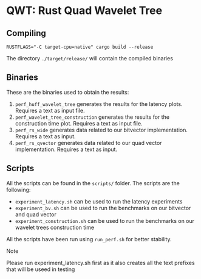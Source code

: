 # QWT: Rust Quad Wavelet Tree

## Compiling

```
RUSTFLAGS="-C target-cpu=native" cargo build --release
```

The directory `./target/release/` will contain the compiled binaries

## Binaries
These are the binaries used to obtain the results:

1. `perf_huff_wavelet_tree` generates the results for the latency plots.
    Requires a text as input file.
2. `perf_wavelet_tree_construction` generates the results for the construction time plot.
    Requires a text as input file.
3. `perf_rs_wide` generates data related to our bitvector implementation.
    Requires a text as input.
4. `perf_rs_qvector` generates data related to our quad vector implementation.
    Requires a text as input.


## Scripts

All the scripts can be found in the `scripts/` folder. The scripts are the following:

- `experiment_latency.sh` can be used to run the latency experiments
- `experiment_bv.sh` can be used to run the benchmarks on our bitvector and quad vector
- `experiment_construction.sh` can be used to run the benchmarks on our wavelet trees construction time

All the scripts have been run using `run_perf.sh` for better stability.

> [!NOTE]
> Please run experiment_latency.sh first as it also creates all the text prefixes that will be useed in testing
